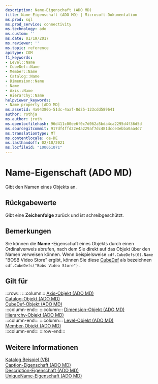 ```yaml
---
description: Name-Eigenschaft (ADO MD)
title: Name-Eigenschaft (ADO MD) | Microsoft-Dokumentation
ms.prod: sql
ms.prod_service: connectivity
ms.technology: ado
ms.custom: ''
ms.date: 01/19/2017
ms.reviewer: ''
ms.topic: reference
apitype: COM
f1_keywords:
- Level::Name
- CubeDef::Name
- Member::Name
- Catalog::Name
- Dimension::Name
- Name
- Axis::Name
- Hierarchy::Name
helpviewer_keywords:
- Name property [ADO MD]
ms.assetid: 4a04380b-51dc-4aaf-8d25-123cdd589641
author: rothja
ms.author: jroth
ms.openlocfilehash: 96d411c00ee6f0c7d062a5bda4ca2295d4f36d5d
ms.sourcegitcommit: 917df4ffd22e4a229af7dc481dcce3ebba0aa4d7
ms.translationtype: MT
ms.contentlocale: de-DE
ms.lasthandoff: 02/10/2021
ms.locfileid: "100051071"
---
```

# <a name="name-property-ado-md"></a>Name-Eigenschaft (ADO MD)
Gibt den Namen eines Objekts an.  
  
## <a name="return-values"></a>Rückgabewerte  
 Gibt eine **Zeichenfolge** zurück und ist schreibgeschützt.  
  
## <a name="remarks"></a>Bemerkungen  
 Sie können die **Name** -Eigenschaft eines Objekts durch einen Ordinalverweis abrufen, nach dem Sie direkt auf das Objekt über den Namen verweisen können. Wenn beispielsweise `cdf.CubeDefs(0).Name` "BOSB Video Store" ergibt, können Sie diese [CubeDef](./cubedef-object-ado-md.md) als bezeichnen `cdf.CubeDefs("Bobs Video Store")` .  
  
## <a name="applies-to"></a>Gilt für  

:::row:::
    :::column:::
        [Axis-Objekt (ADO MD)](./axis-object-ado-md.md)  
        [Catalog-Objekt (ADO MD)](./catalog-object-ado-md.md)  
        [CubeDef-Objekt (ADO MD)](./cubedef-object-ado-md.md)  
    :::column-end:::
    :::column:::
        [Dimension-Objekt (ADO MD)](./dimension-object-ado-md.md)  
        [Hierarchy-Objekt (ADO MD)](./hierarchy-object-ado-md.md)  
    :::column-end:::
    :::column:::
        [Level-Objekt (ADO MD)](./level-object-ado-md.md)  
        [Member-Objekt (ADO MD)](./member-object-ado-md.md)  
    :::column-end:::
:::row-end:::

## <a name="see-also"></a>Weitere Informationen  
 [Katalog Beispiel (VB)](./catalog-example-vb.md)   
 [Caption-Eigenschaft (ADO MD)](./caption-property-ado-md.md)   
 [Description-Eigenschaft (ADO MD)](./description-property-ado-md.md)   
 [UniqueName-Eigenschaft (ADO MD)](./uniquename-property-ado-md.md)